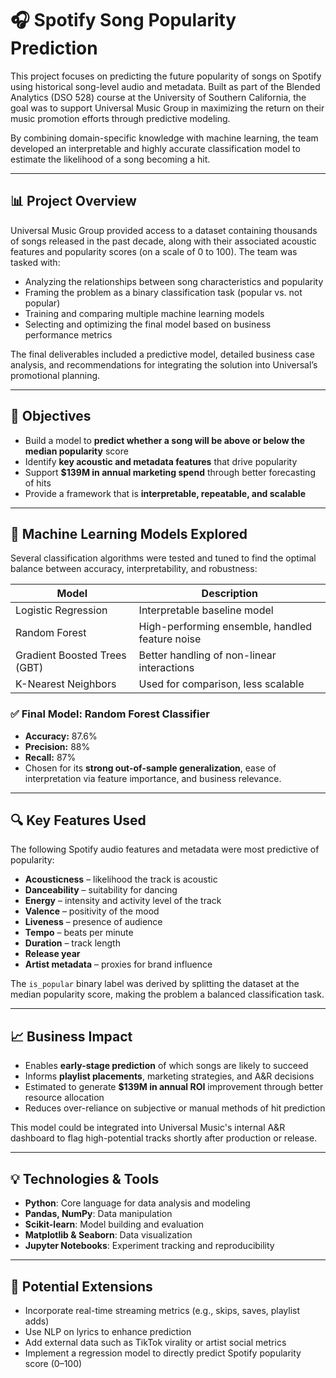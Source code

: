 # 🎧 Spotify Song Popularity Prediction

This project focuses on predicting the future popularity of songs on Spotify using historical song-level audio and metadata. Built as part of the Blended Analytics (DSO 528) course at the University of Southern California, the goal was to support Universal Music Group in maximizing the return on their music promotion efforts through predictive modeling.

By combining domain-specific knowledge with machine learning, the team developed an interpretable and highly accurate classification model to estimate the likelihood of a song becoming a hit.

---

## 📊 Project Overview

Universal Music Group provided access to a dataset containing thousands of songs released in the past decade, along with their associated acoustic features and popularity scores (on a scale of 0 to 100). The team was tasked with:

- Analyzing the relationships between song characteristics and popularity
- Framing the problem as a binary classification task (popular vs. not popular)
- Training and comparing multiple machine learning models
- Selecting and optimizing the final model based on business performance metrics

The final deliverables included a predictive model, detailed business case analysis, and recommendations for integrating the solution into Universal’s promotional planning.

---

## 🎯 Objectives

- Build a model to **predict whether a song will be above or below the median popularity** score
- Identify **key acoustic and metadata features** that drive popularity
- Support **$139M in annual marketing spend** through better forecasting of hits
- Provide a framework that is **interpretable, repeatable, and scalable**

---

## 🧠 Machine Learning Models Explored

Several classification algorithms were tested and tuned to find the optimal balance between accuracy, interpretability, and robustness:

| Model                 | Description                                     |
|----------------------|-------------------------------------------------|
| Logistic Regression  | Interpretable baseline model                    |
| Random Forest        | High-performing ensemble, handled feature noise |
| Gradient Boosted Trees (GBT) | Better handling of non-linear interactions |
| K-Nearest Neighbors  | Used for comparison, less scalable              |

### ✅ Final Model: Random Forest Classifier
- **Accuracy:** 87.6%
- **Precision:** 88%
- **Recall:** 87%
- Chosen for its **strong out-of-sample generalization**, ease of interpretation via feature importance, and business relevance.

---

## 🔍 Key Features Used

The following Spotify audio features and metadata were most predictive of popularity:

- **Acousticness** – likelihood the track is acoustic
- **Danceability** – suitability for dancing
- **Energy** – intensity and activity level of the track
- **Valence** – positivity of the mood
- **Liveness** – presence of audience
- **Tempo** – beats per minute
- **Duration** – track length
- **Release year**
- **Artist metadata** – proxies for brand influence

The `is_popular` binary label was derived by splitting the dataset at the median popularity score, making the problem a balanced classification task.

---

## 📈 Business Impact

- Enables **early-stage prediction** of which songs are likely to succeed
- Informs **playlist placements**, marketing strategies, and A&R decisions
- Estimated to generate **$139M in annual ROI** improvement through better resource allocation
- Reduces over-reliance on subjective or manual methods of hit prediction

This model could be integrated into Universal Music's internal A&R dashboard to flag high-potential tracks shortly after production or release.

---

## 💡 Technologies & Tools

- **Python**: Core language for data analysis and modeling
- **Pandas, NumPy**: Data manipulation
- **Scikit-learn**: Model building and evaluation
- **Matplotlib & Seaborn**: Data visualization
- **Jupyter Notebooks**: Experiment tracking and reproducibility

---

## 🚀 Potential Extensions

- Incorporate real-time streaming metrics (e.g., skips, saves, playlist adds)
- Use NLP on lyrics to enhance prediction
- Add external data such as TikTok virality or artist social metrics
- Implement a regression model to directly predict Spotify popularity score (0–100)



